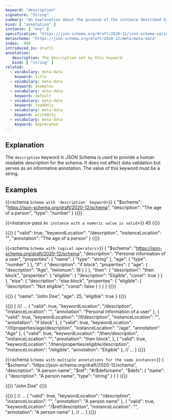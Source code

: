 ```yaml
---
keyword: "description"
signature: "String"
summary: "An explanation about the purpose of the instance described by the schema."
kind: [ "annotation" ]
instance: [ "any" ]
specification: "https://json-schema.org/draft/2020-12/json-schema-validation.html#section-9.1"
metaschema: "https://json-schema.org/draft/2020-12/meta/meta-data"
index: -999
introduced_in: draft1
annotation:
   description: The description set by this keyword
   kind: [ "string" ]
related:
  - vocabulary: meta-data
    keyword: title
  - vocabulary: meta-data
    keyword: examples
  - vocabulary: meta-data
    keyword: default
  - vocabulary: meta-data
    keyword: readOnly
  - vocabulary: meta-data
    keyword: writeOnly
  - vocabulary: meta-data
    keyword: deprecated
---
```


## Explanation

The `description` keyword in JSON Schema is used to provide a human readable description for the schema. It does not affect data validation but serves as an informative annotation. The value of this keyword must be a string.

## Examples

{{<schema `Schema with 'description' keyword`>}}
{
  "$schema": "https://json-schema.org/draft/2020-12/schema",
  "description": "The age of a person",
  "type": "number"
}
{{</schema>}}

{{<instance-pass `An instance with a numeric value is valid`>}}
45
{{</instance-pass>}}

{{<instance-annotation>}}
{
  "valid": true,
  "keywordLocation": "/description",
  "instanceLocation": "",
  "annotation": "The age of a person"
}
{{</instance-annotation>}}

{{<schema `Schema with logical operators`>}}
{
  "$schema": "https://json-schema.org/draft/2020-12/schema",
  "description": "Personal information of a user",
  "properties": {
    "name": { "type": "string" },
    "age": { "type": "number" }
  },
  "if": {
    "description": "if block",
    "properties": {
      "age": { "description": "Age", "minimum": 18 }
    }
  },
  "then": {
    "description": "then block",
    "properties": {
      "eligible": { "description": "Eligible", "const": true }
    }
  },
  "else": {
    "description": "else block",
    "properties": {
      "eligible": { "description": "Not eligible", "const": false }
    }
  }
}
{{</schema>}}

{{<instance-pass>}}
{
  "name": "John Doe",
  "age": 25,
  "eligible": true
}
{{</instance-pass>}}

{{<instance-annotation>}}
[
  /// ...
  {
    "valid": true,
    "keywordLocation": "/description",
    "instanceLocation": "",
    "annotation": "Personal information of a user"
  },
  {
    "valid": true,
    "keywordLocation": "/if/description",
    "instanceLocation": "",
    "annotation": "if block"
  },
  {
    "valid": true,
    "keywordLocation": "/if/properties/age/description",
    "instanceLocation": "/age",
    "annotation": "Age"
  },
  {
    "valid": true,
    "keywordLocation": "/then/description",
    "instanceLocation": "",
    "annotation": "then block",
  },
  {
    "valid": true,
    "keywordLocation": "/then/properties/eligible/description",
    "instanceLocation": "/eligible",
    "annotation": "Eligible"
  },
  // ...
]
{{</instance-annotation>}}

{{<schema `Schema with multiple annotations for the same instance`>}}
{
  "$schema": "https://json-schema.org/draft/2020-12/schema",
  "description": "A person name",
  "$ref": "#/$defs/name",
  "$defs": {
    "name": {
      "description": "A person name",
      "type": "string"
    }
  }
}
{{</schema>}}

{{<instance-pass>}}
"John Doe"
{{</instance-pass>}}

{{<instance-annotation>}}
[
  // ...
  {
    "valid": true,
    "keywordLocation": "/description",
    "instanceLocation": "",
    "annotation": "A person name"
  },
  {
    "valid": true,
    "keywordLocation": "/$ref/description",
    "instanceLocation": "",
    "annotation": "A person name"
  },
  // ...
]
{{</instance-annotation>}}
